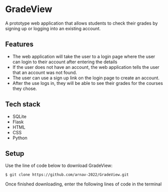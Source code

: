 # GradeView
A prototype web application that allows students to check their grades by signing up or logging into an existing account.
## Features
- The web application will take the user to a login page where the user can login to their account after entering the details
- If the user does not have an account, the web application tells the user that an account was not found. 
- The user can use a sign up link on the login page to create an account.
- After the use logs in, they will be able to see their grades for the courses they chose.

## Tech stack
- SQLite
- Flask 
- HTML
- CSS
- Python

## Setup
Use the line of code below to download GradeView:
```
$ git clone https://github.com/arnav-2022/GradeView.git
```

Once finished downloading, enter the following lines of code in the terminal
```sh

```
